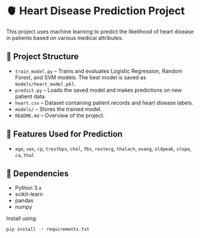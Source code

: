 # 🫀 Heart Disease Prediction Project

This project uses machine learning to predict the likelihood of heart disease in patients based on various medical attributes.

## 📁 Project Structure
- `train_model.py` – Trains and evaluates Logistic Regression, Random Forest, and SVM models. The best model is saved as `models/heart_model.pkl`.
- `predict.py` – Loads the saved model and makes predictions on new patient data.
- `heart.csv` – Dataset containing patient records and heart disease labels.
- `models/` – Stores the trained model.
- `README.md` – Overview of the project.

## 🧠 Features Used for Prediction
- `age`, `sex`, `cp`, `trestbps`, `chol`, `fbs`, `restecg`, `thalach`, `exang`, `oldpeak`, `slope`, `ca`, `thal`

## 💾 Dependencies
- Python 3.x
- scikit-learn
- pandas
- numpy

Install using:
```bash
pip install -r requirements.txt

